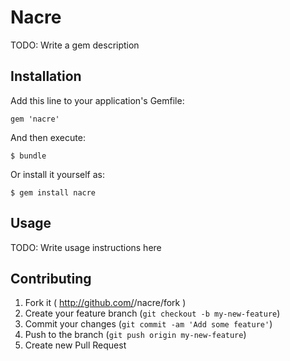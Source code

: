 # Nacre

TODO: Write a gem description

## Installation

Add this line to your application's Gemfile:

    gem 'nacre'

And then execute:

    $ bundle

Or install it yourself as:

    $ gem install nacre

## Usage

TODO: Write usage instructions here

## Contributing

1. Fork it ( http://github.com/<my-github-username>/nacre/fork )
2. Create your feature branch (`git checkout -b my-new-feature`)
3. Commit your changes (`git commit -am 'Add some feature'`)
4. Push to the branch (`git push origin my-new-feature`)
5. Create new Pull Request
